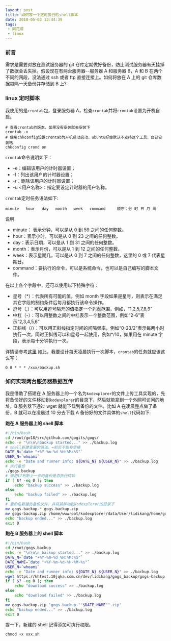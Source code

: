 ```yaml
---
layout: post
title: 如何写一个定时执行的shell脚本
date: 2018-05-03 13:44:39
tags:
 - 同花顺
 - linux
---
```


### 前言

需求是需要对放在测试服务器的 git 仓库定期做好备份，防止测试服务器有天挂掉了数据会丢失掉。假设现在有两台服务器--服务器 A 和服务器 B，A 和 B 在两个不同的网段，没法通过 ssh 或者 ftp 直接连接上。如何将放在 A 上的 git 仓库数据每隔一天备份并存储到 B 上?

### linux 定时脚本

我使用的是`crontab`包，登录服务器 A，检查`crontab`并将`crontab`设置为开机自启。

```
# 查看crontab的版本，如果没有安装就去安装下
crontab -v
# 使用chkconfig设置crontab为开机启动启动，ubuntu好像默认不支持这个工具，自己安装咯
chkconfig crond on
```

`crontab`命令说明如下：

* -e：编辑该用户的计时器设置；
* -l：列出该用户的计时器设置；
* -r：删除该用户的计时器设置；
* -u <用户名称>：指定要设定计时器的用户名称。

`crontab`定时任务语法如下:

```
minute   hour   day   month   week   command     顺序：分 时 日 月 周
```

说明

* minute： 表示分钟，可以是从 0 到 59 之间的任何整数。
* hour：表示小时，可以是从 0 到 23 之间的任何整数。
* day：表示日期，可以是从 1 到 31 之间的任何整数。
* month：表示月份，可以是从 1 到 12 之间的任何整数。
* week：表示星期几，可以是从 0 到 7 之间的任何整数，这里的 0 或 7 代表星期日。
* command：要执行的命令，可以是系统命令，也可以是自己编写的脚本文件。

在以上各个字段中，还可以使用以下特殊字符：

* 星号（\*）：代表所有可能的值，例如 month 字段如果是星号，则表示在满足其它字段的制约条件后每月都执行该命令操作。
* 逗号（,）：可以用逗号隔开的值指定一个列表范围，例如，“1,2,5,7,8,9”
* 中杠（-）：可以用整数之间的中杠表示一个整数范围，例如“2-6”表示“2,3,4,5,6”
* 正斜线（/）：可以用正斜线指定时间的间隔频率，例如“0-23/2”表示每两小时执行一次。同时正斜线可以和星号一起使用，例如\*/10，如果用在 minute 字段，表示每十分钟执行一次。

详情请参考[这里](http://wangchujiang.com/linux-command/c/crontab.html)
如此，我要设计每天凌晨执行一次脚本，`crontab`的任务就应该这么写：

```
0 0 * * * /xxx/backup.sh
```

### 如何实现两台服务器数据互传

我是借助了搭建在 A 服务器上的一个名为`kodexplorer`的文件上传工具实现的，先将备份好的文件移动到`kodexplorer`的目录下，然后就能拿到一个外网可访问的地址，B 服务器下通过 wget 就能下载到备份的文件。比如 A 在凌晨整点做了备份，B 就可以在凌晨过 10 分去下载 A 备份好的文件具体的`shell`代码如下:

**跑在 A 服务器上的 shell 脚本**

```sh
#!/bin/bash
cd /root/go18/src/github.com/gogits/gogs/
echo -e "\n\n\nbackup started..." >> ./backup.log
# shell新建变量的语法，=前后不能有空格
DATE_N=`date "+%Y-%m-%d %H:%M:%S"`
USER_N=`whoami`
echo -e "Date and runner info: ${DATE_N} ${USER_N}" >> ./backup.log
# 执行备份
./gogs backup
# 使用$?判断上一步的备份是否执行成功
if [ $? -eq 0 ]; then
    echo "backup success" >> ./backup.log
else
    echo "backup failed" >> ./backup.log
fi
# 重命名新建的备份文件，并将其移动到kodexplorer的目录下
mv gogs-backup-* gogs-backup.zip
mv gogs-backup.zip /home/wwwroot/kodexplorer/data/User/lidikang/home/gogs_backup
echo "backup ended..." >> ./backup.log
exit 0
```

**跑在 B 服务器上的 shell 脚本**

```sh
#!/bin/bash
cd /root/gogs_backup
echo -e "\n\n\n backup started..." >> ./backup.log
DATE_N=`date "+%Y-%m-%d %H:%M:%S"`
DATE_NAME=`date "+%Y-%m-%d-%H-%M-%s"`
USER_N=`whoami`
echo -e "Date and runner info: ${DATE_N} ${USER_N}" >> ./backup.log
wget https://khtest.10jqka.com.cn/dev/lidikang/gogs_backup/gogs-backup.zip
if [ $? -eq 0 ]; then
    echo "download success" >> ./backup.log
else
    echo "download failed" >> ./backup.log
fi
mv gogs-backup.zip "gogs-backup-""$DATE_NAME"".zip"
echo "backup ended..." >> ./backup.log
exit 0
```

提一下，新建的 shell 记得添加可执行权限。

```
chmod +x xxx.sh
```
